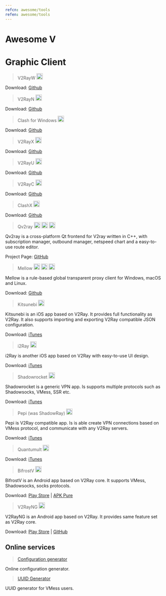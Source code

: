 ```yaml
---
refcn: awesome/tools
refen: awesome/tools
---
```


# Awesome V

# Graphic Client

> V2RayW <img width="20" src="/resources/win.svg">

Download: [Github](https://github.com/Cenmrev/V2RayW)

> V2RayN <img width="20" src="/resources/win.svg">

Download: [Github](https://github.com/2dust/v2rayN)

> Clash for Windows <img width="20" src="/resources/win.svg">

Download: [Github](https://github.com/Fndroid/clash_for_windows_pkg)

> V2RayX <img width="20" src="/resources/apple.svg">

Download: [Github](https://github.com/Cenmrev/V2RayX)

> V2RayU <img width="20" src="/resources/apple.svg">

Download: [Github](https://github.com/yanue/V2rayU)

> V2RayC <img width="20" src="/resources/apple.svg">

Download: [Github](https://github.com/gssdromen/V2RayC)

> ClashX <img width="20" src="/resources/apple.svg">

Download: [Github](https://github.com/yichengchen/clashX)

> Qv2ray <img width="20" src="/resources/win.svg"> <img width="20" src="/resources/apple.svg"> <img width="20" src="/resources/linux.svg">

Qv2ray is a cross-platform Qt frontend for V2ray written in C++, with subscription manager, outbound manager, netspeed chart and a easy-to-use route editor. 

Project Page: [GitHub](https://github.com/Qv2ray/Qv2ray)

> Mellow <img width="20" src="/resources/win.svg"> <img width="20" src="/resources/apple.svg"> <img width="20" src="/resources/linux.svg">

Mellow is a rule-based global transparent proxy client for Windows, macOS and Linux.

Download: [Github](https://github.com/mellow-io/mellow)

> Kitsunebi <img width="20" src="/resources/ios.svg">

Kitsunebi is an iOS app based on V2Ray. It provides full functionality as V2Ray. It also supports importing and exporting V2Ray compatible JSON configuration.

Download: [iTunes](https://itunes.apple.com/us/app/kitsunebi-proxy-utility/id1446584073?mt=8)

> i2Ray <img width="20" src="/resources/ios.svg">

i2Ray is another iOS app based on V2Ray with easy-to-use UI design.

Download: [iTunes](https://itunes.apple.com/us/app/i2ray/id1445270056?mt=8)

> Shadowrocket <img width="20" src="/resources/ios.svg">

Shadowrocket is a generic VPN app. Is supports multiple protocols such as Shadowsocks, VMess, SSR etc.

Download: [iTunes](https://itunes.apple.com/us/app/shadowrocket/id932747118?mt=8)

> Pepi (was ShadowRay) <img width="20" src="/resources/ios.svg">

Pepi is V2Ray compatible app. Is is able create VPN connections based on VMess protocol, and communicate with any V2Ray servers.

Download: [iTunes](https://itunes.apple.com/us/app/pepi/id1283082051?mt=8)

> Quantumult <img width="20" src="/resources/ios.svg">

Download: [iTunes](https://itunes.apple.com/us/app/quantumult/id1252015438?mt=8)

> BifrostV <img width="20" src="/resources/android.svg">

BifrostV is an Android app based on V2Ray core. It supports VMess, Shadowsocks, socks protocols.

Download: [Play Store](https://play.google.com/store/apps/details?id=com.github.dawndiy.bifrostv) | [APK Pure](https://apkpure.com/bifrostv/com.github.dawndiy.bifrostv)

> V2RayNG <img width="20" src="/resources/android.svg">

V2RayNG is an Android app based on V2Ray. It provides same feature set as V2Ray core.

Download: [Play Store](https://play.google.com/store/apps/details?id=com.v2ray.ang) | [GitHub](https://github.com/2dust/v2rayNG)

## Online services

> [Configuration generator](https://htfy96.github.io/v2ray-config-gen/)

Online configuration generator.

> [UUID Generator](https://www.uuidgenerator.net/)

UUID generator for VMess users.
